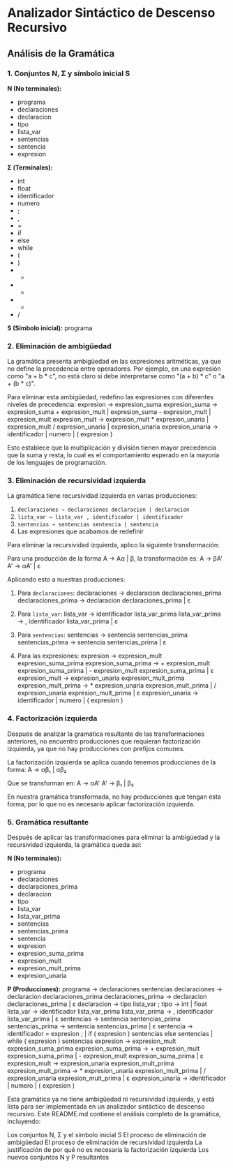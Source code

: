 # Analizador Sintáctico de Descenso Recursivo

## Análisis de la Gramática

### 1. Conjuntos N, Σ y símbolo inicial S

**N (No terminales):**
- programa
- declaraciones
- declaracion
- tipo
- lista_var
- sentencias
- sentencia
- expresion

**Σ (Terminales):**
- int
- float
- identificador
- numero
- ;
- ,
- =
- if
- else
- while
- (
- )
- +
- -
- *
- /

**S (Símbolo inicial):** programa

### 2. Eliminación de ambigüedad

La gramática presenta ambigüedad en las expresiones aritméticas, ya que no define la precedencia entre operadores. Por ejemplo, en una expresión como "a + b * c", no está claro si debe interpretarse como "(a + b) * c" o "a + (b * c)".

Para eliminar esta ambigüedad, redefino las expresiones con diferentes niveles de precedencia:
expresion → expresion_suma
expresion_suma → expresion_suma + expresion_mult | expresion_suma - expresion_mult | expresion_mult
expresion_mult → expresion_mult * expresion_unaria | expresion_mult / expresion_unaria | expresion_unaria
expresion_unaria → identificador | numero | ( expresion )


Esto establece que la multiplicación y división tienen mayor precedencia que la suma y resta, lo cual es el comportamiento esperado en la mayoría de los lenguajes de programación.

### 3. Eliminación de recursividad izquierda

La gramática tiene recursividad izquierda en varias producciones:

1. `declaraciones → declaraciones declaracion | declaracion`
2. `lista_var → lista_var , identificador | identificador`
3. `sentencias → sentencias sentencia | sentencia`
4. Las expresiones que acabamos de redefinir

Para eliminar la recursividad izquierda, aplico la siguiente transformación:

Para una producción de la forma A → Aα | β, la transformación es:
A → βA'
A' → αA' | ε

Aplicando esto a nuestras producciones:

1. Para `declaraciones`:
declaraciones → declaracion declaraciones_prima
declaraciones_prima → declaracion declaraciones_prima | ε


2. Para `lista_var`:
lista_var → identificador lista_var_prima
lista_var_prima → , identificador lista_var_prima | ε


3. Para `sentencias`:
sentencias → sentencia sentencias_prima
sentencias_prima → sentencia sentencias_prima | ε


4. Para las expresiones:
expresion → expresion_mult expresion_suma_prima
expresion_suma_prima → + expresion_mult expresion_suma_prima | - expresion_mult expresion_suma_prima | ε
expresion_mult → expresion_unaria expresion_mult_prima
expresion_mult_prima → * expresion_unaria expresion_mult_prima | / expresion_unaria expresion_mult_prima | ε
expresion_unaria → identificador | numero | ( expresion )


### 4. Factorización izquierda

Después de analizar la gramática resultante de las transformaciones anteriores, no encuentro producciones que requieran factorización izquierda, ya que no hay producciones con prefijos comunes.

La factorización izquierda se aplica cuando tenemos producciones de la forma:
A → αβ₁ | αβ₂

Que se transforman en:
A → αA'
A' → β₁ | β₂

En nuestra gramática transformada, no hay producciones que tengan esta forma, por lo que no es necesario aplicar factorización izquierda.

### 5. Gramática resultante

Después de aplicar las transformaciones para eliminar la ambigüedad y la recursividad izquierda, la gramática queda así:

**N (No terminales):**
- programa
- declaraciones
- declaraciones_prima
- declaracion
- tipo
- lista_var
- lista_var_prima
- sentencias
- sentencias_prima
- sentencia
- expresion
- expresion_suma_prima
- expresion_mult
- expresion_mult_prima
- expresion_unaria

**P (Producciones):**
programa → declaraciones sentencias
declaraciones → declaracion declaraciones_prima
declaraciones_prima → declaracion declaraciones_prima | ε
declaracion → tipo lista_var ;
tipo → int | float
lista_var → identificador lista_var_prima
lista_var_prima → , identificador lista_var_prima | ε
sentencias → sentencia sentencias_prima
sentencias_prima → sentencia sentencias_prima | ε
sentencia → identificador = expresion ; | if ( expresion ) sentencias else sentencias | while ( expresion ) sentencias
expresion → expresion_mult expresion_suma_prima
expresion_suma_prima → + expresion_mult expresion_suma_prima | - expresion_mult expresion_suma_prima | ε
expresion_mult → expresion_unaria expresion_mult_prima
expresion_mult_prima → * expresion_unaria expresion_mult_prima | / expresion_unaria expresion_mult_prima | ε
expresion_unaria → identificador | numero | ( expresion )


Esta gramática ya no tiene ambigüedad ni recursividad izquierda, y está lista para ser implementada en un analizador sintáctico de descenso recursivo.
Este README.md contiene el análisis completo de la gramática, incluyendo:

Los conjuntos N, Σ y el símbolo inicial S
El proceso de eliminación de ambigüedad
El proceso de eliminación de recursividad izquierda
La justificación de por qué no es necesaria la factorización izquierda
Los nuevos conjuntos N y P resultantes